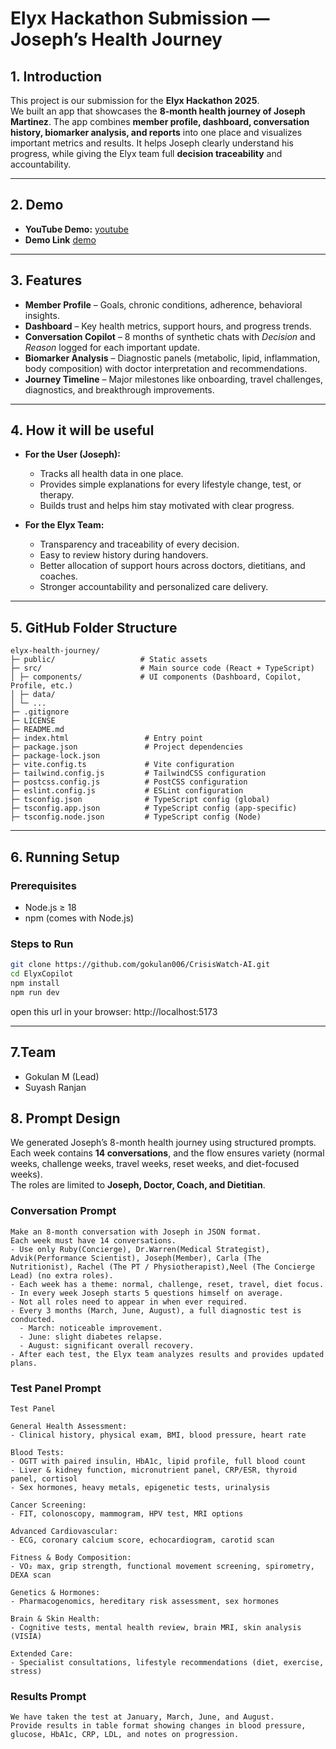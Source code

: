 # Elyx Hackathon Submission — Joseph’s Health Journey

## 1. Introduction
This project is our submission for the **Elyx Hackathon 2025**.  
We built an app that showcases the **8-month health journey of Joseph Martinez**.
The app combines **member profile, dashboard, conversation history, biomarker analysis, and reports** into one place and visualizes important metrics and results.
It helps Joseph clearly understand his progress, while giving the Elyx team full **decision traceability** and accountability.

---

## 2. Demo
- **YouTube Demo:** [youtube](https://youtu.be/qNWECowiMzQ?si=17xC-XF-ITVuzEtP) 
- **Demo Link**  [demo](https://elyx-copilot-1boy.vercel.app/)  
---

## 3. Features
- **Member Profile** – Goals, chronic conditions, adherence, behavioral insights.  
- **Dashboard** – Key health metrics, support hours, and progress trends.  
- **Conversation Copilot** – 8 months of synthetic chats with *Decision* and *Reason* logged for each important update.  
- **Biomarker Analysis** – Diagnostic panels (metabolic, lipid, inflammation, body composition) with doctor interpretation and recommendations.  
- **Journey Timeline** – Major milestones like onboarding, travel challenges, diagnostics, and breakthrough improvements.  

---

## 4. How it will be useful
- **For the User (Joseph):**
  - Tracks all health data in one place.  
  - Provides simple explanations for every lifestyle change, test, or therapy.  
  - Builds trust and helps him stay motivated with clear progress.  

- **For the Elyx Team:**
  - Transparency and traceability of every decision.  
  - Easy to review history during handovers.  
  - Better allocation of support hours across doctors, dietitians, and coaches.  
  - Stronger accountability and personalized care delivery.  

---
## 5. GitHub Folder Structure
```
elyx-health-journey/
├─ public/                   # Static assets 
├─ src/                      # Main source code (React + TypeScript)
│ ├─ components/             # UI components (Dashboard, Copilot, Profile, etc.)
│ ├─ data/                    
│ └─ ... 
├─ .gitignore
├─ LICENSE
├─ README.md
├─ index.html                 # Entry point
├─ package.json               # Project dependencies
├─ package-lock.json
├─ vite.config.ts             # Vite configuration
├─ tailwind.config.js         # TailwindCSS configuration
├─ postcss.config.js          # PostCSS configuration
├─ eslint.config.js           # ESLint configuration
├─ tsconfig.json              # TypeScript config (global)
├─ tsconfig.app.json          # TypeScript config (app-specific)
├─ tsconfig.node.json         # TypeScript config (Node)
```

---

## 6. Running Setup

### Prerequisites
- Node.js ≥ 18  
- npm (comes with Node.js)

### Steps to Run
```bash
git clone https://github.com/gokulan006/CrisisWatch-AI.git
cd ElyxCopilot
npm install
npm run dev
```

open this url in your browser: http://localhost:5173

---

## 7.Team
- Gokulan M (Lead)
- Suyash Ranjan

## 8. Prompt Design

We generated Joseph’s 8-month health journey using structured prompts.  
Each week contains **14 conversations**, and the flow ensures variety (normal weeks, challenge weeks, travel weeks, reset weeks, and diet-focused weeks).  
The roles are limited to **Joseph, Doctor, Coach, and Dietitian**.  

### Conversation Prompt
```
Make an 8-month conversation with Joseph in JSON format.  
Each week must have 14 conversations.  
- Use only Ruby(Concierge), Dr.Warren(Medical Strategist), Advik(Performance Scientist), Joseph(Member), Carla (The Nutritionist), Rachel (The PT / Physiotherapist),Neel (The Concierge Lead) (no extra roles).  
- Each week has a theme: normal, challenge, reset, travel, diet focus.  
- In every week Joseph starts 5 questions himself on average.  
- Not all roles need to appear in when ever required.  
- Every 3 months (March, June, August), a full diagnostic test is conducted.  
  - March: noticeable improvement.  
  - June: slight diabetes relapse.  
  - August: significant overall recovery.  
- After each test, the Elyx team analyzes results and provides updated plans.

```

### Test Panel Prompt
```
Test Panel

General Health Assessment:
- Clinical history, physical exam, BMI, blood pressure, heart rate  

Blood Tests:
- OGTT with paired insulin, HbA1c, lipid profile, full blood count  
- Liver & kidney function, micronutrient panel, CRP/ESR, thyroid panel, cortisol  
- Sex hormones, heavy metals, epigenetic tests, urinalysis  

Cancer Screening:
- FIT, colonoscopy, mammogram, HPV test, MRI options  

Advanced Cardiovascular:
- ECG, coronary calcium score, echocardiogram, carotid scan  

Fitness & Body Composition:
- VO₂ max, grip strength, functional movement screening, spirometry, DEXA scan  

Genetics & Hormones:
- Pharmacogenomics, hereditary risk assessment, sex hormones  

Brain & Skin Health:
- Cognitive tests, mental health review, brain MRI, skin analysis (VISIA)  

Extended Care:
- Specialist consultations, lifestyle recommendations (diet, exercise, stress)  
```

### Results Prompt
```
We have taken the test at January, March, June, and August.  
Provide results in table format showing changes in blood pressure, glucose, HbA1c, CRP, LDL, and notes on progression.  
```


